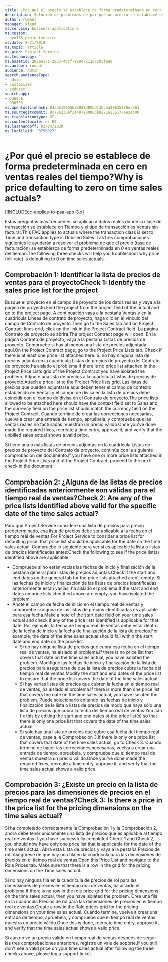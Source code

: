 ```yaml
---
title: ¿Por qué el precio se establece de forma predeterminada en cero en ventas reales del tiempo?
description: Solución de problemas de por qué un precio se establece de forma predeterminada en cero en ventas reales del tiempo.
author: rumant
manager: kfend
ms.service: business-applications
ms.custom:
- dyn365-projectservice
ms.date: 8/21/2018
ms.topic: article
ms.prod: Project Service
ms.technology: ''
ms.assetid: 202ee371-2863-4bcf-918c-212d7293faa8
ms.author: rumant
audience: Admin
search.audienceType:
- admin
- customizer
- enduser
search.app:
- D365CE
- D365PS
ms.openlocfilehash: 04ab519955b55088d85bdf36c3a90835f70ea501
ms.sourcegitcommit: 8c786230ef2a497280885b827162561776e2eb00
ms.translationtype: HT
ms.contentlocale: es-ES
ms.lasthandoff: 03/24/2020
ms.locfileid: "3756027"
---
```

# <a name="why-is-price-defaulting-to-zero-on-time-sales-actuals"></a><span data-ttu-id="ce88b-103">¿Por qué el precio se establece de forma predeterminada en cero en ventas reales del tiempo?</span><span class="sxs-lookup"><span data-stu-id="ce88b-103">Why is price defaulting to zero on time sales actuals?</span></span>

[!INCLUDE[cc-applies-to-psa-app-3.x](../includes/cc-applies-to-psa-app-3x.md)]

<span data-ttu-id="ce88b-104">Estas preguntas más frecuentes se aplican a datos reales donde la clase de transacción se establece en Tiempo y el tipo de transacción es Ventas sin facturar.</span><span class="sxs-lookup"><span data-stu-id="ce88b-104">This FAQ applies to actuals where the transaction class is set to Time and transaction type is Unbilled Sales.</span></span> <span data-ttu-id="ce88b-105">Las tres comprobaciones siguientes le ayudarán a resolver el problema de que el precio (tasa de facturación) se establezca de forma predeterminada en 0 en ventas reales del tiempo.</span><span class="sxs-lookup"><span data-stu-id="ce88b-105">The following three checks will help you troubleshoot why price (bill rate) is defaulting to 0 on time sales actuals.</span></span>

## <a name="check-1-identify-the-sales-price-list-for-the-project"></a><span data-ttu-id="ce88b-106">Comprobación 1: Identificar la lista de precios de ventas para el proyecto</span><span class="sxs-lookup"><span data-stu-id="ce88b-106">Check 1: Identify the sales price list for the project</span></span>

<span data-ttu-id="ce88b-107">Busque el proyecto en el campo de proyecto de los datos reales y vaya a la página de proyecto.</span><span class="sxs-lookup"><span data-stu-id="ce88b-107">Find the project from the project field of the actual and go to the project page.</span></span> <span data-ttu-id="ce88b-108">A continuación vaya a la pestaña Ventas y en la cuadrícula Líneas de contrato de proyecto, haga clic en el vínculo del campo de Contrato de proyecto.</span><span class="sxs-lookup"><span data-stu-id="ce88b-108">Then go to the Sales tab and on Project Contract lines grid, click on the link in the Project Contract field.</span></span> <span data-ttu-id="ce88b-109">La página Contrato de proyecto se abrirá.</span><span class="sxs-lookup"><span data-stu-id="ce88b-109">The project Contract page will open.</span></span> <span data-ttu-id="ce88b-110">En la página Contrato de proyecto, vaya a la pestaña Listas de precios de proyecto. Compruebe si hay al menos una lista de precios adjuntada aquí.</span><span class="sxs-lookup"><span data-stu-id="ce88b-110">On the Project Contract page, go to the Project Price Lists tab. Check if there is at least one price list attached here.</span></span> <span data-ttu-id="ce88b-111">Si no hay ninguna lista de precios adjunta en la cuadrícula Listas de precios de proyecto del Contrato de proyecto ha aislado el problema.</span><span class="sxs-lookup"><span data-stu-id="ce88b-111">If there is no price list attached in the Project Price Lists grid of the Project Contract you have isolated the problem.</span></span> <span data-ttu-id="ce88b-112">Adjunte una lista de precios a la cuadrícula Listas de precios de proyecto.</span><span class="sxs-lookup"><span data-stu-id="ce88b-112">Attach a price list to the Project Price lists grid.</span></span> <span data-ttu-id="ce88b-113">Las listas de precios que pueden adjuntarse aquí deben tener el campo de contexto establecido en Ventas y el campo de divisa en la lista de precios debe coincidir con el campo de divisa en el Contrato de proyecto.</span><span class="sxs-lookup"><span data-stu-id="ce88b-113">The price lists allowed to be attached here should have the context field set to Sales and the currency field on the price list should match the currency field on the Project Contract.</span></span> <span data-ttu-id="ce88b-114">Cuando termine de crear las correcciones necesarias, vuelva a crear una entrada de tiempo, apruébela, y compruebe que las ventas reales no facturadas muestran un precio válido.</span><span class="sxs-lookup"><span data-stu-id="ce88b-114">Once you’ve done made the required fixes, recreate a time entry, approve it, and verify that the unbilled sales actual shows a valid price.</span></span> 

<span data-ttu-id="ce88b-115">Si tiene una o más listas de precios adjuntas en la cuadrícula Listas de precios de proyecto del Contrato de proyecto, continúe con la siguiente comprobación del documento.</span><span class="sxs-lookup"><span data-stu-id="ce88b-115">If you have one or more price lists attached in the Project Price Lists grid of the Project Contract, proceed to the next check in the document.</span></span>

## <a name="check-2-are-any-of-the-price-lists-identified-above-valid-for-the-specific-date-of-the-time-sales-actual"></a><span data-ttu-id="ce88b-116">Comprobación 2: ¿Alguna de las listas de precios identificadas anteriormente son válidas para el tiempo real de ventas?</span><span class="sxs-lookup"><span data-stu-id="ce88b-116">Check 2: Are any of the price lists identified above valid for the specific date of the time sales actual?</span></span>

<span data-ttu-id="ce88b-117">Para que Project Service considere una lista de precios para precio predeterminado, esa lista de precios debe ser aplicable a la fecha en el tiempo real de ventas.</span><span class="sxs-lookup"><span data-stu-id="ce88b-117">For Project Service to consider a price list for defaulting price, that price list should be applicable for the date on the time sales actual.</span></span> <span data-ttu-id="ce88b-118">Compruebe lo siguiente para ver si es aplicable la lista o listas de precios identificadas antes:</span><span class="sxs-lookup"><span data-stu-id="ce88b-118">Check the following to see if the price list(s) identified above are applicable:</span></span>
- <span data-ttu-id="ce88b-119">Compruebe si no están vacías las fechas de inicio y finalización de la pestaña general para listas de precios adjuntas.</span><span class="sxs-lookup"><span data-stu-id="ce88b-119">Check if the start and end dates on the general tab for the price lists attached aren’t empty.</span></span> <span data-ttu-id="ce88b-120">Si las fechas de inicio y finalización de las listas de precios identificadas anteriormente están vacías, ha aislado el problema.</span><span class="sxs-lookup"><span data-stu-id="ce88b-120">If the start and end dates on price lists identified above are empty, you have isolated the problem.</span></span> 
- <span data-ttu-id="ce88b-121">Anote el campo de fecha de inicio en el tiempo real de ventas y compruebe si alguna de las listas de precios identificadas es aplicable para esa fecha.</span><span class="sxs-lookup"><span data-stu-id="ce88b-121">Make a note of the start date field on your time sales actual and check if any of the price lists identified is applicable for that date.</span></span> <span data-ttu-id="ce88b-122">Por ejemplo, la fecha de tiempo real de ventas debe estar dentro de la fecha de inicio y la fecha de finalización de la lista de precios.</span><span class="sxs-lookup"><span data-stu-id="ce88b-122">For example, the date of the time sales actual should fall within the start date and end date on the price list.</span></span> 
    - <span data-ttu-id="ce88b-123">Si no hay ninguna lista de precios que cubra esa fecha en el tiempo real de ventas, ha aislado el problema.</span><span class="sxs-lookup"><span data-stu-id="ce88b-123">If there is no price list that covers that date on the time sales actual, you have isolated the problem.</span></span> <span data-ttu-id="ce88b-124">Modifique las fechas de inicio y finalización de la lista de precios para asegurarse de que la lista de precios cubre la fecha del tiempo real de ventas.</span><span class="sxs-lookup"><span data-stu-id="ce88b-124">Modify the start and end dates of the price list to ensure that the price list covers the date of the time sales actual.</span></span> 
    - <span data-ttu-id="ce88b-125">Si hay varias listas de precios que cubren la fecha en el tiempo real de ventas, ha aislado el problema.</span><span class="sxs-lookup"><span data-stu-id="ce88b-125">If there is more than one price list that covers the date on the time sales actual, you have isolated the problem.</span></span> <span data-ttu-id="ce88b-126">Puede solucionarlo editando las fechas de inicio y finalización de la lista o listas de precios de modo que haya sólo una lista de precios que cubra la fecha del tiempo real de ventas.</span><span class="sxs-lookup"><span data-stu-id="ce88b-126">You can fix this by editing the start and end dates of the price list(s) so that there is only one price list that covers the date of the time sales actual.</span></span> 
    - <span data-ttu-id="ce88b-127">Si solo hay una lista de precios que cubre esa fecha del tiempo real de ventas, pase a la Comprobación 3.</span><span class="sxs-lookup"><span data-stu-id="ce88b-127">If there is only one price list that covers that date of the time sales actual, go to Check 3.</span></span>
<span data-ttu-id="ce88b-128">Cuando termine de hacer las correcciones necesarias, vuelva a crear una entrada de tiempo, apruébela, y compruebe que el tiempo real de ventas muestra un precio válido.</span><span class="sxs-lookup"><span data-stu-id="ce88b-128">Once you’ve done made the required fixes, recreate a time entry, approve it, and verify that the time sales actual shows a valid price.</span></span>

## <a name="check-3-is-there-a-price-in-the-price-list-for-the-pricing-dimensions-on-the-time-sales-actual"></a><span data-ttu-id="ce88b-129">Comprobación 3: ¿Existe un precio en la lista de precios para las dimensiones de precios en el tiempo real de ventas?</span><span class="sxs-lookup"><span data-stu-id="ce88b-129">Check 3: Is there a price in the price list for the pricing dimensions on the time sales actual?</span></span>

<span data-ttu-id="ce88b-130">Si ha completado correctamente la Comprobación 1 y la Comprobación 2, ahora debe tener únicamente una lista de precios que es aplicable al tiempo real de ventas.</span><span class="sxs-lookup"><span data-stu-id="ce88b-130">If you have successfully completed Check 1 and Check 2, you should now have only one price list that is applicable for the date of the time sales actual.</span></span> <span data-ttu-id="ce88b-131">Abra esta Lista de precios y vaya a la pestaña Precios de rol. Asegúrese de que hay una fila en la cuadrícula para las dimensiones de precios en el tiempo real de ventas.</span><span class="sxs-lookup"><span data-stu-id="ce88b-131">Open this Price List and navigate to the Role Prices tab. Make sure that there is a row in the grid for the pricing dimensions on the Time sales actual.</span></span>

<span data-ttu-id="ce88b-132">Si no hay ninguna fila en la cuadrícula de precios de rol para las dimensiones de precios en el tiempo real de ventas, ha aislado el problema.</span><span class="sxs-lookup"><span data-stu-id="ce88b-132">If there is no row in the role price grid for the pricing dimensions on the time sales actual, then you have isolated the problem.</span></span> <span data-ttu-id="ce88b-133">Cree una fila en la cuadrícula Precios de rol para las dimensiones de precios en el tiempo real de ventas.</span><span class="sxs-lookup"><span data-stu-id="ce88b-133">Create a row in the Role prices grid for the pricing dimensions on your time sales actual.</span></span> <span data-ttu-id="ce88b-134">Cuando termine, vuelva a crear una entrada de tiempo, apruébela, y compruebe que el tiempo real de ventas muestra un precio válido.</span><span class="sxs-lookup"><span data-stu-id="ce88b-134">Once this is done, recreate time entry, approve it, and verify that the time sales actual shows a valid price.</span></span>

<span data-ttu-id="ce88b-135">Si aún no ve un precio válido en tiempo real de ventas después de seguir las tres comprobaciones anteriores, registre un vale de soporte.</span><span class="sxs-lookup"><span data-stu-id="ce88b-135">If you still don't see a valid price on your time sales actual after following the three checks above, please log a support ticket.</span></span> 

